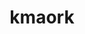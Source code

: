 ---
title: kmaork
github: https://github.com/kmaork
mode: dark
transition: 1s
score: 73.3
archetype:
- Animation
---